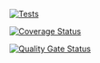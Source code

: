 
[![Tests](https://github.com/EdgarNegrin/pe101/actions/workflows/tests.yml/badge.svg)](https://github.com/EdgarNegrin/pe101/actions/workflows/tests.yml)

[![Coverage Status](https://coveralls.io/repos/github/EdgarNegrin/pe101/badge.svg?branch=master)](https://coveralls.io/github/EdgarNegrin/pe101?branch=master)

[![Quality Gate Status](https://sonarcloud.io/api/project_badges/measure?project=EdgarNegrin_pe101&metric=alert_status)](https://sonarcloud.io/dashboard?id=EdgarNegrin_pe101)
